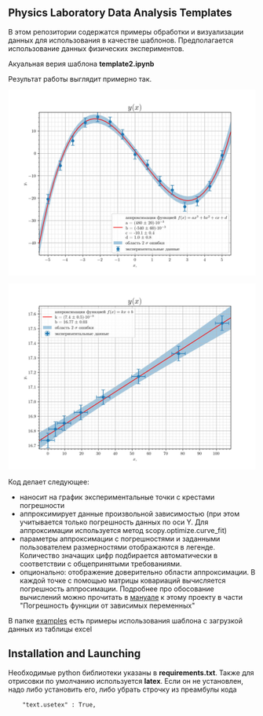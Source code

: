 Physics Laboratory Data Analysis Templates
---
В этом репозитории содержатся примеры обработки и визуализации данных
для использования в качестве шаблонов. Предполагается использование данных физических экспериментов.

Акуальная верия шаблона **template2.ipynb**

Результат работы выглядит примерно так.

![пример](examples/img/example2.v3.jpg)
<!-- ![пример2](examples/img/v1example.png) -->
![пример2](examples/img/example.v3.jpg)

Код делает следующее:
- наносит на график экспериментальные точки с крестами погрешности
- аппроксимирует данные произвольной зависимостью (при этом учитывается только погрешность данных по оси Y. Для аппроксимации
используется метод scopy.optimize.curve_fit)
- параметры аппроксимации с погрешностями и заданными пользователем размерностями отображаются в легенде. Количество 
значащих цифр подбирается автоматически в соответствии с общепринятыми требованиями.
- опционально: отображение доверительно области аппроксимации. В каждой точке с помощью матрицы ковариаций вычисляется
погрешность аппросимации. Подробнее про обосование вычислений можно прочитать в [мануале](manual/main.pdf) к этому 
проекту в части "Погрешность функции от зависимых переменных"

В папке [examples](examples) есть примеры использования шаблона с загрузкой данных из таблицы excel

[//]: # (![alt text]&#40;https://github.com/Hacker1337/LabDataTemplates/blob/master/examples/img/облась_ошибки_линейная.png?raw=true&#41;)

## Installation and Launching
Необходимые python библиотеки указаны в **requirements.txt**. Также для отрисовки по умолчанию используется **latex**. Если он не установлен, надо либо установить его, либо убрать строчку из преамбулы кода

```
    "text.usetex" : True,
```